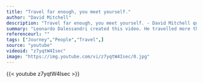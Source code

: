 ```yaml
---
title: "Travel far enough, you meet yourself."
author: "David Mitchell"
description: "Travel far enough, you meet yourself. - David Mitchell quotes from GetInspired365.com"
summary: "Leonardo Dalessandri created this video. He travelled more than 3500 km in 20 days, capturing landscapes from the bluish tones of Pamukkale to the warm ones of Cappadocia, the all passing by a great variation of colors, lights and weathers through six other cities.  He crossed Cappadocia, Pamukkale, Ephesus, Istanbul, Konya; and tasted baklava, kunefe, doner, the turkish tea; and got the chance to meet the soul of Turkey, its people.. and got their smiles and their hospitality. This is Turkey li"
referenceurl: ""
tags: ["Journey","People","Travel",]
source: "youtube"
videoid: "z7yqtW4Isec"
image: "https://img.youtube.com/vi/z7yqtW4Isec/0.jpg"
---
```


{{< youtube z7yqtW4Isec >}}
